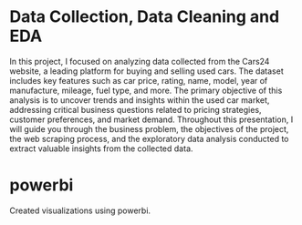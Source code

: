 # Data Collection, Data Cleaning and EDA 
In this project, I focused on analyzing data collected from the Cars24 website, a leading platform for buying and selling used cars. The dataset includes key features such as car price, rating, name, model, year of manufacture, mileage, fuel type, and more. The primary objective of this analysis is to uncover trends and insights within the used car market, addressing critical business questions related to pricing strategies, customer preferences, and market demand. Throughout this presentation, I will guide you through the business problem, the objectives of the project, the web scraping process, and the exploratory data analysis conducted to extract valuable insights from the collected data.
# powerbi
Created visualizations using powerbi.


